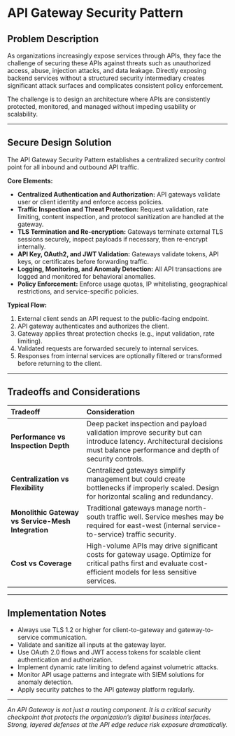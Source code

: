# API Gateway Security Pattern

## Problem Description

As organizations increasingly expose services through APIs, they face the challenge of securing these APIs against threats such as unauthorized access, abuse, injection attacks, and data leakage. Directly exposing backend services without a structured security intermediary creates significant attack surfaces and complicates consistent policy enforcement.

The challenge is to design an architecture where APIs are consistently protected, monitored, and managed without impeding usability or scalability.

---

## Secure Design Solution

The API Gateway Security Pattern establishes a centralized security control point for all inbound and outbound API traffic.

**Core Elements:**
- **Centralized Authentication and Authorization:** API gateways validate user or client identity and enforce access policies.
- **Traffic Inspection and Threat Protection:** Request validation, rate limiting, content inspection, and protocol sanitization are handled at the gateway.
- **TLS Termination and Re-encryption:** Gateways terminate external TLS sessions securely, inspect payloads if necessary, then re-encrypt internally.
- **API Key, OAuth2, and JWT Validation:** Gateways validate tokens, API keys, or certificates before forwarding traffic.
- **Logging, Monitoring, and Anomaly Detection:** All API transactions are logged and monitored for behavioral anomalies.
- **Policy Enforcement:** Enforce usage quotas, IP whitelisting, geographical restrictions, and service-specific policies.

**Typical Flow:**
1. External client sends an API request to the public-facing endpoint.
2. API gateway authenticates and authorizes the client.
3. Gateway applies threat protection checks (e.g., input validation, rate limiting).
4. Validated requests are forwarded securely to internal services.
5. Responses from internal services are optionally filtered or transformed before returning to the client.

---

## Tradeoffs and Considerations

| Tradeoff | Consideration |
|:---------|:--------------|
| **Performance vs Inspection Depth** | Deep packet inspection and payload validation improve security but can introduce latency. Architectural decisions must balance performance and depth of security controls. |
| **Centralization vs Flexibility** | Centralized gateways simplify management but could create bottlenecks if improperly scaled. Design for horizontal scaling and redundancy. |
| **Monolithic Gateway vs Service-Mesh Integration** | Traditional gateways manage north-south traffic well. Service meshes may be required for east-west (internal service-to-service) traffic security. |
| **Cost vs Coverage** | High-volume APIs may drive significant costs for gateway usage. Optimize for critical paths first and evaluate cost-efficient models for less sensitive services. |

---

## Implementation Notes

- Always use TLS 1.2 or higher for client-to-gateway and gateway-to-service communication.
- Validate and sanitize all inputs at the gateway layer.
- Use OAuth 2.0 flows and JWT access tokens for scalable client authentication and authorization.
- Implement dynamic rate limiting to defend against volumetric attacks.
- Monitor API usage patterns and integrate with SIEM solutions for anomaly detection.
- Apply security patches to the API gateway platform regularly.

---

*An API Gateway is not just a routing component. It is a critical security checkpoint that protects the organization’s digital business interfaces. Strong, layered defenses at the API edge reduce risk exposure dramatically.*